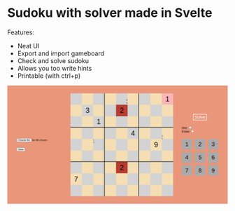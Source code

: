 # Sudoku with solver made in Svelte
Features:
- Neat UI
- Export and import gameboard
- Check and solve sudoku
- Allows you too write hints
- Printable (with ctrl+p)

![Screenshot of gameboard](screenshot.png)
